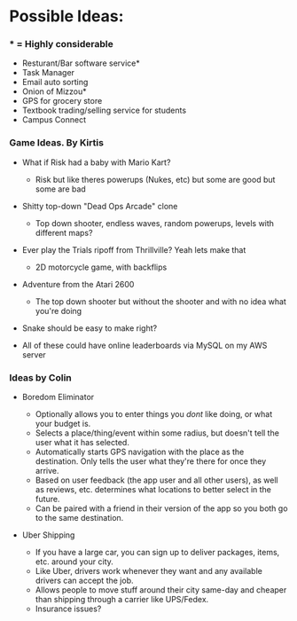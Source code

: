 
# Possible Ideas: 
### * = Highly considerable
* Resturant/Bar software service*
* Task Manager
*  Email auto sorting
* Onion of Mizzou*
* GPS for grocery store
* Textbook trading/selling service for students
* Campus Connect

### Game Ideas. By Kirtis
* What if Risk had a baby with Mario Kart?
  - Risk but like theres powerups (Nukes, etc) but some are good but some are bad
* Shitty top-down "Dead Ops Arcade" clone
  - Top down shooter, endless waves, random powerups, levels with different maps?
* Ever play the Trials ripoff from Thrillville? Yeah lets make that
  - 2D motorcycle game, with backflips
* Adventure from the Atari 2600
  - The top down shooter but without the shooter and with no idea what you're doing
* Snake should be easy to make right?

* All of these could have online leaderboards via MySQL on my AWS server

### Ideas by Colin
* Boredom Eliminator
  - Optionally allows you to enter things you *dont* like doing, or what your budget is.
  - Selects a place/thing/event within some radius, but doesn't tell the user what it has selected.
  - Automatically starts GPS navigation with the place as the destination. Only tells the user what they're there for once they arrive.
  - Based on user feedback (the app user and all other users), as well as reviews, etc. determines what locations to better select in the future.
  - Can be paired with a friend in their version of the app so you both go to the same destination.

* Uber Shipping
   - If you have a large car, you can sign up to deliver packages, items, etc. around your city.
   - Like Uber, drivers work whenever they want and any available drivers can accept the job.
   - Allows people to move stuff around their city same-day and cheaper than shipping through a carrier like UPS/Fedex.
   - Insurance issues?
